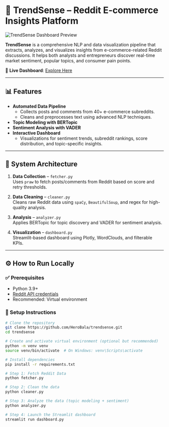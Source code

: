# 🧠 TrendSense – Reddit E-commerce Insights Platform

![TrendSense Dashboard Preview](https://via.placeholder.com/1000x400.png?text=Dashboard+Preview)

**TrendSense** is a comprehensive NLP and data visualization pipeline that extracts, analyzes, and visualizes insights from e-commerce-related Reddit discussions. It helps both analysts and entrepreneurs discover real-time market sentiment, popular topics, and consumer pain points.

🚀 **Live Dashboard**: [Explore Here](trendsense-acednyffu2kwqkqmutfbc4.streamlit.app)

---

## 📊 Features

- **Automated Data Pipeline**
  - Collects posts and comments from 40+ e-commerce subreddits.
  - Cleans and preprocesses text using advanced NLP techniques.
- **Topic Modeling with BERTopic**
- **Sentiment Analysis with VADER**
- **Interactive Dashboard**
  - Visualizations for sentiment trends, subreddit rankings, score distribution, and topic-specific insights.

---

## 🧱 System Architecture

1. **Data Collection** – `fetcher.py`  
   Uses `praw` to fetch posts/comments from Reddit based on score and retry thresholds.

2. **Data Cleaning** – `cleaner.py`  
   Cleans raw Reddit data using `spaCy`, `BeautifulSoup`, and regex for high-quality analysis.

3. **Analysis** – `analyzer.py`  
   Applies BERTopic for topic discovery and VADER for sentiment analysis.

4. **Visualization** – `dashboard.py`  
   Streamlit-based dashboard using Plotly, WordClouds, and filterable KPIs.

---

## ⚙️ How to Run Locally

### ✅ Prerequisites

- Python 3.9+
- [Reddit API credentials](https://www.reddit.com/prefs/apps)
- Recommended: Virtual environment

### 🔧 Setup Instructions

```bash
# Clone the repository
git clone https://github.com/HeroBala/trendsense.git
cd trendsense

# Create and activate virtual environment (optional but recommended)
python -m venv venv
source venv/bin/activate  # On Windows: venv\Scripts\activate

# Install dependencies
pip install -r requirements.txt

# Step 1: Fetch Reddit Data
python fetcher.py

# Step 2: Clean the data
python cleaner.py

# Step 3: Analyze the data (topic modeling + sentiment)
python analyzer.py

# Step 4: Launch the Streamlit dashboard
streamlit run dashboard.py
                                                                      
